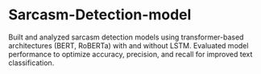# Sarcasm-Detection-model
Built and analyzed sarcasm detection models using transformer-based architectures (BERT, RoBERTa) with and without LSTM. Evaluated model performance to optimize accuracy, precision, and recall for improved text classification.
